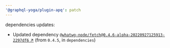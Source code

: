 ```yaml
---
'@graphql-yoga/plugin-apq': patch
---
```

dependencies updates:
  - Updated dependency [`@whatwg-node/fetch@0.4.6-alpha-20220927125913-2297df6` ↗︎](https://www.npmjs.com/package/@whatwg-node/fetch/v/0.4.6) (from `0.4.5`, in `dependencies`)
